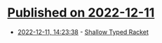 # [Published on 2022-12-11](index.md)

* [2022-12-11, 14:23:38](https://lobste.rs/s/3rvawz/shallow_typed_racket) - [Shallow Typed Racket](https://cs.brown.edu/people/bgreenma/resources/talks/g-rcon-2020.pdf)
